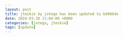```yaml
---
layout: post
title: jtmikie by jotego has been updated to bd086da
date: 2024-03-30 11:04:09 +0000
categories: [jotego, jtmikie]
tags: [update]
---
```


